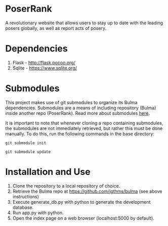 # PoserRank

A revolutionary website that allows users to stay up to date with the leading
posers globally, as well as report acts of posery.

# Dependencies
1. Flask - http://flask.pocoo.org/
2. Sqlite - https://www.sqlite.org/

# Submodules

This project makes use of git submodules to organize its Bulma dependencies.
Submodules are a means of including repository (Bulma) inside another
repo (PoserRank).  Read more about submodules
[here](https://git-scm.com/book/en/v2/Git-Tools-Submodules).

It is important to note that whenever cloning a repo containing submodules, the
submodules are not immediately retrieved, but rather this must be done manually.
To do this, run the following commands in the base directory:

```
git submodule init
```

```
git submodule update
```

# Installation and Use
1. Clone the repository to a local repository of choice.
2. Retrieve the Bulma repo at https://github.com/jgthms/bulma (see above instructions)
3. Execute generate_db.py with python to generate the development database.
4. Run app.py with python.
5. Open the index page on a web browser (localhost:5000 by default).
